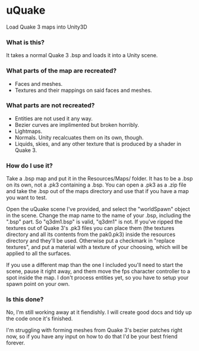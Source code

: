 # uQuake

Load Quake 3 maps into Unity3D

### What is this?

It takes a normal Quake 3 .bsp and loads it into a Unity scene.

### What parts of the map are recreated?

- Faces and meshes.
- Textures and their mappings on said faces and meshes.

### What parts are not recreated?

- Entities are not used it any way.
- Bezier curves are implimented but broken horribly.
- Lightmaps.
- Normals.  Unity recalcuates them on its own, though.
- Liquids, skies, and any other texture that is produced by a shader in Quake 3.

### How do I use it?

Take a .bsp map and put it in the Resources/Maps/ folder.  It has to be a .bsp on its own, not a .pk3 containing a .bsp.  You can open a .pk3 as a .zip file and take the .bsp out of the maps directory and use that if you have a map you want to test.

Open the uQuake scene I've provided, and select the "worldSpawn" object in the scene.  Change the map name to the name of your .bsp, including the ".bsp" part.  So "q3dm1.bsp" is valid, "q3dm1" is not.  If you've ripped the textures out of Quake 3's .pk3 files you can place them (the textures directory and all its contents from the pak0.pk3) inside the resources directory and they'll be used.  Otherwise put a checkmark in "replace textures", and put a material with a texture of your choosing, which will be applied to all the surfaces.

If you use a different map than the one I included you'll need to start the scene, pause it right away, and them move the fps character controller to a spot inside the map.  I don't process entities yet, so you have to setup your spawn point on your own.

### Is this done?

No, I'm still working away at it fiendishly.  I will create good docs and tidy up the code once it's finished.

I'm struggling with forming meshes from Quake 3's bezier patches right now, so if you have any input on how to do that I'd be your best friend forever.
